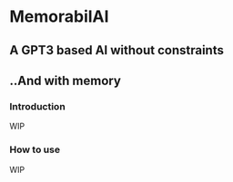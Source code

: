 # MemorabilAI

## A GPT3 based AI without constraints

## ..And with memory

### Introduction

WIP

### How to use

WIP
